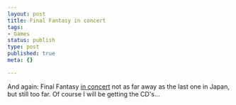 ```yaml
---
layout: post
title: Final Fantasy in concert
tags:
- Games
status: publish
type: post
published: true
meta: {}

---
```

And again: Final Fantasy <a href="http://www.square-enix-usa.com/uematsu/concert/index.html">in concert</a> not as far away as the last one in Japan, but still too far. Of course I will be getting the CD's...
